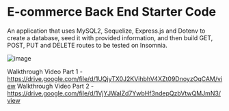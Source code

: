 # E-commerce Back End Starter Code

An application that uses MySQL2, Sequelize, Express.js and Dotenv to create a database, seed it with provided information, and then build GET, POST, PUT and DELETE routes to be tested on Insomnia.


![image](https://user-images.githubusercontent.com/35638932/182727539-610f6ffc-99dd-43ca-aaaa-ed3c82e8b3ac.png)


Walkthrough Video Part 1 - https://drive.google.com/file/d/1UQjyTX0J2KVihbhV4XZt09DnoyzOqCAM/view
Walkthrough Video Part 2 -  https://drive.google.com/file/d/1VjYJWaIZd7YwbHf3ndepQzbVtwQMJmN3/view 
